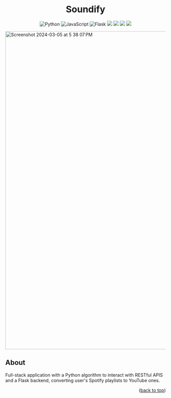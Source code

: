 <h1 align="center">Soundify</h1>

<p align="center">
  <img src="https://img.shields.io/badge/python-3670A0?style=for-the-badge&logo=python&logoColor=ffdd54" alt="Python">
  <img src="https://img.shields.io/badge/javascript-%23323330.svg?style=for-the-badge&logo=javascript&logoColor=%23F7DF1E" alt="JavaScript">
  <img src="https://img.shields.io/badge/flask-%23000.svg?style=for-the-badge&logo=flask&logoColor=white" alt="Flask">
  <img src = "https://img.shields.io/badge/Next-black?style=for-the-badge&logo=next.js&logoColor=white">
  <img src = "https://img.shields.io/badge/react-%2320232a.svg?style=for-the-badge&logo=react&logoColor=%2361DAFB">
  <img src = "https://img.shields.io/badge/Spotify-1ED760?style=for-the-badge&logo=spotify&logoColor=white">
  <img src = "https://img.shields.io/badge/YouTube_Music-FF0000?style=for-the-badge&logo=youtube-music&logoColor=white">
  
</p>
<img width="1000" alt="Screenshot 2024-03-05 at 5 38 07 PM" src="https://github.com/alyshawang/soundify/assets/113640728/49e4c121-664c-43a0-9d30-f8fd557f89d4">

## About
Full-stack application with a Python algorithm to interact with RESTful APIS and a Flask backend, converting user's Spotify playlists to YouTube ones.

<p align="right">(<a href="#readme-top">back to top</a>)</p>
